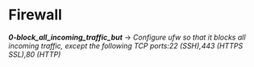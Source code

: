 # Firewall

***0-block_all_incoming_traffic_but*** -> *Configure ufw so that it blocks all incoming traffic, except the following TCP ports:22 (SSH),443 (HTTPS SSL),80 (HTTP)*
